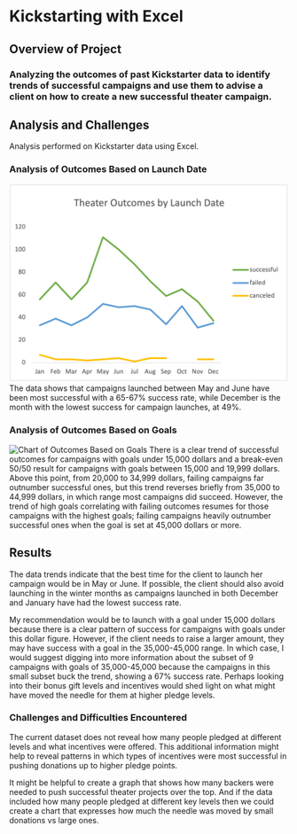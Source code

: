 # Kickstarting with Excel

## Overview of Project

### Analyzing the outcomes of past Kickstarter data to identify trends of successful campaigns and use them to advise a client on how to create a new successful theater campaign.

## Analysis and Challenges
Analysis performed on Kickstarter data using Excel.

### Analysis of Outcomes Based on Launch Date
![Chart of Theater Outcomes by Launch Date](Images/Theater_Outcomes_vs_Launch.png)
The data shows that campaigns launched between May and June have been most successful with a 65-67% success rate, while December is the month with the lowest success for campaign launches, at 49%. 

### Analysis of Outcomes Based on Goals
![Chart of Outcomes Based on Goals](Outcomes_vs_Goals.png)
There is a clear trend of successful outcomes for campaigns with goals under 15,000 dollars and a break-even 50/50 result for campaigns with goals between 15,000 and 19,999 dollars. Above this point, from 20,000 to 34,999 dollars, failing campaigns far outnumber successful ones, but this trend reverses briefly from 35,000 to 44,999 dollars, in which range most campaigns did succeed. However, the trend of high goals correlating with failing outcomes resumes for those campaigns with the highest goals; failing campaigns heavily outnumber successful ones when the goal is set at 45,000 dollars or more.

## Results
The data trends indicate that the best time for the client to launch her campaign would be in May or June. If possible, the client should also avoid launching in the winter months as campaigns launched in both December and January have had the lowest success rate.

My recommendation would be to launch with a goal under 15,000 dollars because there is a clear pattern of success for campaigns with goals under this dollar figure. However, if the client needs to raise a larger amount, they may have success with a goal in the 35,000-45,000 range. In which case, I would suggest digging into more information about the subset of 9 campaigns with goals of 35,000-45,000 because the campaigns in this small subset buck the trend, showing a 67% success rate. Perhaps looking into their bonus gift levels and incentives would shed light on what might have moved the needle for them at higher pledge levels.
 
### Challenges and Difficulties Encountered

The current dataset does not reveal how many people pledged at different levels and what incentives were offered. This additional information might help to reveal patterns in which types of incentives were most successful in pushing donations up to higher pledge points.

It might be helpful to create a graph that shows how many backers were needed to push successful theater projects over the top. And if the data included how many people pledged at different key levels then we could create a chart that expresses how much the needle was moved by small donations vs large ones.